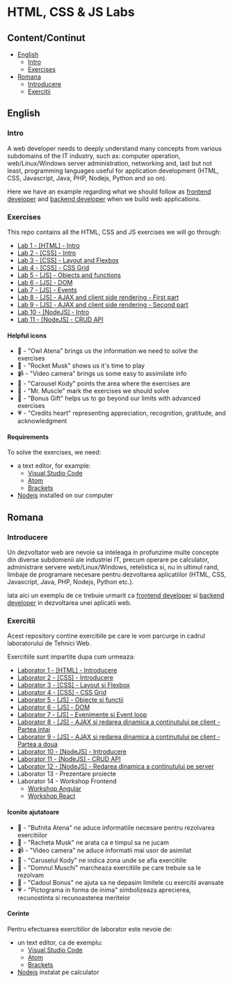 # HTML, CSS & JS Labs

## Content/Continut

- [English](#english)
  - [Intro](#intro)
  - [Exercises](#exercises)
- [Romana](#romana)
  - [Introducere](#introducere)
  - [Exercitii](#exercitii)

## English

### Intro

A web developer needs to deeply understand many concepts from various subdomains of the IT industry, such as: computer operation, web/Linux/Windows server administration, networking and, last but not least, programming languages useful for application development (HTML, CSS, Javascript, Java, PHP, Nodejs, Python and so on).

Here we have an example regarding what we should follow as [frontend developer](https://frontendchecklist.io) and [backend developer](https://www.freecodecamp.org/news/have-an-idea-want-to-build-a-product-from-scratch-heres-a-checklist-of-things-you-should-go-through-in-your-backend-software-architecture) when we build web applications.

### Exercises

This repo contains all the HTML, CSS and JS exercises we will go through:

- [Lab 1 - [HTML] - Intro](doc/lab-1-en)
- [Lab 2 - [CSS] - Intro](doc/lab-2-en)
- [Lab 3 - [CSS] - Layout and Flexbox](doc/lab-3-en)
- [Lab 4 - [CSS] - CSS Grid](doc/lab-4-en)
- [Lab 5 - [JS] - Objects and functions](doc/lab-5-en)
- [Lab 6 - [JS] - DOM](doc/lab-6-en)
- [Lab 7 - [JS] - Events](doc/lab-7-en)
- [Lab 8 - [JS] - AJAX and client side rendering - First part](doc/lab-8-en)
- [Lab 9 - [JS] - AJAX and client side rendering - Second part](doc/lab-9-en)
- [Lab 10 - [NodeJS] - Intro](doc/lab-10-en)
- [Lab 11 - [NodeJS] - CRUD API](doc/lab-11-en)

#### Helpful icons

- 🦉 - "Owl Atena" brings us the information we need to solve the exercises
- 🚀 - "Rocket Musk" shows us it's time to play
- 📹 - "Video camera" brings us some easy to assimilate info
- 🎢 - "Carousel Kody" points the area where the exercises are
- 💪 - "Mr. Muscle" mark the exercises we should solve
- 🎁 - "Bonus Gift" helps us to go beyond our limits with advanced exercises
- 💗 - "Credits heart" representing appreciation, recognition, gratitude, and acknowledgment

#### Requirements

To solve the exercises, we need:

- a text editor, for example:
  - [Visual Studio Code](https://code.visualstudio.com/Download)
  - [Atom](https://atom.io)
  - [Brackets](http://brackets.io/)
- [Nodejs](https://nodejs.org/en/) installed on our computer

## Romana

### Introducere

Un dezvoltator web are nevoie sa inteleaga in profunzime multe concepte din diverse subdomenii ale industriei IT, precum operare pe calculator, administrare servere web/Linux/Windows, retelistica si, nu in ultimul rand, limbaje de programare necesare pentru dezvoltarea aplicatiilor (HTML, CSS, Javascript, Java, PHP, Nodejs, Python etc.).

Iata aici un exemplu de ce trebuie urmarit ca [frontend developer](https://frontendchecklist.io) si [backend developer](https://www.freecodecamp.org/news/have-an-idea-want-to-build-a-product-from-scratch-heres-a-checklist-of-things-you-should-go-through-in-your-backend-software-architecture) in dezvoltarea unei aplicatii web.

### Exercitii

Acest repository contine exercitiile pe care le vom parcurge in cadrul laboratorului de Tehnici Web.

Exercitiile sunt impartite dupa cum urmeaza:

- [Laborator 1 - [HTML] - Introducere](doc/lab-1-ro)
- [Laborator 2 - [CSS] - Introducere](doc/lab-2-ro)
- [Laborator 3 - [CSS] - Layout si Flexbox](doc/lab-3-ro)
- [Laborator 4 - [CSS] - CSS Grid](doc/lab-4-ro)
- [Laborator 5 - [JS] - Obiecte si functii](doc/lab-5-ro)
- [Laborator 6 - [JS] - DOM](doc/lab-6-ro)
- [Laborator 7 - [JS] - Evenimente si Event loop](doc/lab-7-ro)
- [Laborator 8 - [JS] - AJAX si redarea dinamica a continutului pe client - Partea intai](doc/lab-8-ro)
- [Laborator 9 - [JS] - AJAX si redarea dinamica a continutului pe client - Partea a doua](doc/lab-9-ro)
- [Laborator 10 - [NodeJS] - Introducere](doc/lab-10-ro)
- [Laborator 11 - [NodeJS] - CRUD API](doc/lab-11-ro)
- [Laborator 12 - [NodeJS] - Redarea dinamica a continutului pe server](doc/lab-12-ro)
- Laborator 13 - Prezentare proiecte
- Laborator 14 - Workshop Frontend
  - [Workshop Angular](doc/workshop-angular-lab-11-12-ro)
  - [Workshop React](doc/workshop-react-lab-11-12-ro)

#### Iconite ajutatoare

- 🦉 - "Bufnita Atena" ne aduce informatiile necesare pentru rezolvarea exercitiilor
- 🚀 - "Racheta Musk" ne arata ca e timpul sa ne jucam
- 📹 - "Video camera" ne aduce informatii mai usor de asimilat
- 🎢 - "Caruselul Kody" ne indica zona unde se afla exercitiile
- 💪 - "Domnul Muschi" marcheaza exercitiile pe care trebuie sa le rezolvam
- 🎁 - "Cadoul Bonus" ne ajuta sa ne depasim limitele cu exercitii avansate
- 💗 - "Pictograma in forma de inima" simbolizeaza aprecierea, recunostinta si recunoasterea meritelor

#### Cerinte

Pentru efectuarea exercitiilor de laborator este nevoie de:

- un text editor, ca de exemplu:
  - [Visual Studio Code](https://code.visualstudio.com/Download)
  - [Atom](https://atom.io)
  - [Brackets](http://brackets.io/)
- [Nodejs](https://nodejs.org/en/) instalat pe calculator